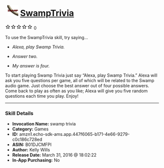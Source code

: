# &nbsp;<img src="skill_icon" alt="SwampTrivia icon" width="36"> [SwampTrivia](http://alexa.amazon.com/#skills/amzn1.echo-sdk-ams.app.447f6065-b171-4e66-9279-c0c186c728ed)
![0 stars](../../images/ic_star_border_black_18dp_1x.png)![0 stars](../../images/ic_star_border_black_18dp_1x.png)![0 stars](../../images/ic_star_border_black_18dp_1x.png)![0 stars](../../images/ic_star_border_black_18dp_1x.png)![0 stars](../../images/ic_star_border_black_18dp_1x.png) 0

To use the SwampTrivia skill, try saying...

* *Alexa, play Swamp Trivia.*

* *Answer two.*

* *My answer is four.*

To start playing Swamp Trivia just say “Alexa, play Swamp Trivia.” Alexa will ask you five questions per game, all of which will be related to the Swamp audio game. Just choose the best answer out of four possible answers. Come back to play as often as you like; Alexa will give you five random questions each time you play. Enjoy!

***

### Skill Details

* **Invocation Name:** swamp trivia
* **Category:** Games
* **ID:** amzn1.echo-sdk-ams.app.447f6065-b171-4e66-9279-c0c186c728ed
* **ASIN:** B01DJCMFPI
* **Author:** Kelly Wills
* **Release Date:** March 31, 2016 @ 18:02:22
* **In-App Purchasing:** No
